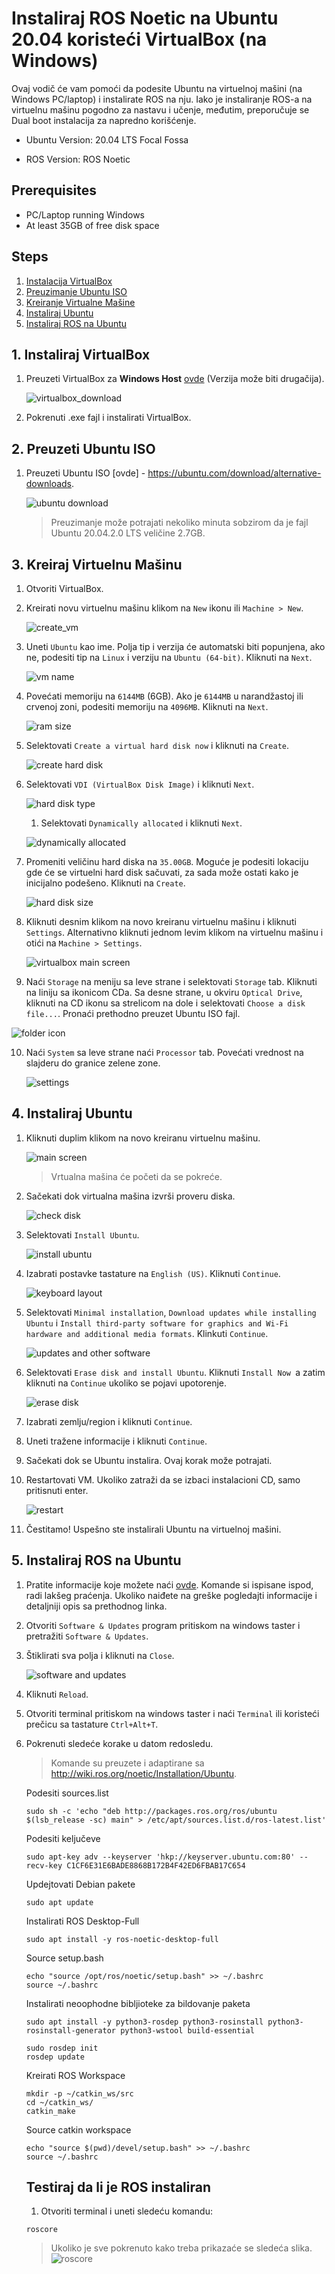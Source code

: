 # Instaliraj ROS Noetic na Ubuntu 20.04 koristeći VirtualBox (na Windows)

Ovaj vodič će vam pomoći da podesite Ubuntu na virtuelnoj mašini (na Windows PC/laptop) i instalirate ROS na nju. Iako je instaliranje ROS-a na virtuelnu mašinu pogodno za nastavu i učenje, međutim, preporučuje se Dual boot instalacija za napredno korišćenje.

- Ubuntu Version: 20.04 LTS Focal Fossa

- ROS Version: ROS Noetic


## Prerequisites

- PC/Laptop running Windows
- At least 35GB of free disk space

## Steps

1. [Instalacija VirtualBox](#1-Instalacija-Virtualbox)
2. [Preuzimanje Ubuntu ISO](#2-Preuzimawe-Ubuntu-ISO)
3. [Kreiranje Virtualne Mašine](#3-Kreiranje-Virtualne-Mašine)
4. [Instaliraj Ubuntu](#4-Instaliraj-Ubuntu)
5. [Instaliraj ROS na Ubuntu](#5-Instaliraj-ROS-na-Ubuntu)

## 1. Instaliraj VirtualBox

1. Preuzeti VirtualBox za **Windows Host** [ovde](https://www.virtualbox.org/wiki/Downloads) (Verzija može biti drugačija).

   ![virtualbox_download](media/vbox_download.png)

2. Pokrenuti .exe fajl i instalirati VirtualBox.

## 2. Preuzeti Ubuntu ISO

1. Preuzeti Ubuntu ISO [ovde] - https://ubuntu.com/download/alternative-downloads.

   ![ubuntu download](media/ubuntu_download.png)

   > Preuzimanje može potrajati nekoliko minuta sobzirom da je fajl Ubuntu 20.04.2.0 LTS veličine 2.7GB.

## 3. Kreiraj Virtuelnu Mašinu

1. Otvoriti VirtualBox.

2. Kreirati novu virtuelnu mašinu klikom na `New` ikonu ili  `Machine > New`.

   ![create_vm](media/create_new.png)
   
3. Uneti `Ubuntu` kao ime. Polja tip i verzija će automatski biti popunjena, ako ne, podesiti tip na `Linux` i verziju na `Ubuntu (64-bit)`. Kliknuti na `Next`.

   ![vm name](media/vm_name.png)

4. Povećati memoriju na `6144MB` (6GB). Ako je `6144MB` u narandžastoj ili crvenoj zoni, podesiti memoriju na `4096MB`. Kliknuti na `Next`.

   ![ram size](media/ram.png)

5. Selektovati `Create a virtual hard disk now` i kliknuti na `Create`.

   ![create hard disk](media/hard_disk.png)

6. Selektovati `VDI (VirtualBox Disk Image)` i kliknuti `Next`.

   ![hard disk type](media/hard_disk_type.png)

   1. Selektovati `Dynamically allocated` i kliknuti `Next`.

   ![dynamically allocated](media/dynamic.png)

7. Promeniti veličinu hard diska na `35.00GB`. Moguće je podesiti lokaciju gde će se virtuelni hard disk sačuvati, za sada može ostati kako je inicijalno podešeno. Kliknuti na `Create`.

   ![hard disk size](media/hard_disk_size.png)

8. Kliknuti desnim klikom na novo kreiranu virtuelnu mašinu i kliknuti `Settings`. Alternativno kliknuti jednom levim klikom na virtuelnu mašinu i otići na `Machine > Settings`. 

   ![virtualbox main screen](media/right_click.png)

9. Naći `Storage` na meniju sa leve strane i selektovati `Storage` tab. Kliknuti na liniju sa ikonicom CDa. Sa desne strane, u okviru `Optical Drive`, kliknuti na CD ikonu sa strelicom na dole i selektovati `Choose a disk file...`. Pronaći prethodno preuzet Ubuntu ISO fajl.

  ![folder icon](media/startup_alternative.png)

10. Naći `System` sa leve strane naći  `Processor` tab. Povećati vrednost na slajderu do granice zelene zone.

    ![settings](media/settings.png)

## 4. Instaliraj Ubuntu

1. Kliknuti duplim klikom na novo kreiranu virtuelnu mašinu.

   ![main screen](media/main_screen.png)

   > Vrtualna mašina će početi da se pokreće.

2. Sačekati dok virtualna mašina izvrši proveru diska.

   ![check disk](media/check_disk.png)

3. Selektovati `Install Ubuntu`.

   ![install ubuntu](media/install.png)

4. Izabrati postavke tastature na `English (US)`. Kliknuti `Continue`.

   ![keyboard layout](media/keyboard_layout.png)

5. Selektovati `Minimal installation`, `Download updates while installing Ubuntu` i `Install third-party software for graphics and Wi-Fi hardware and additional media formats`. Klinkuti `Continue`.

   ![updates and other software](media/updates_and_software.png)

6. Selektovati `Erase disk and install Ubuntu`. Kliknuti `Install Now `a zatim kliknuti na `Continue` ukoliko se pojavi upotorenje.

   ![erase disk](media/erase_disk.png)

7. Izabrati zemlju/region i kliknuti `Continue`.

8. Uneti tražene informacije i kliknuti  `Continue`.

9. Sačekati dok se Ubuntu instalira. Ovaj korak može potrajati.

10. Restartovati VM. Ukoliko zatraži da se izbaci instalacioni CD, samo pritisnuti enter.

    ![restart](media/restart.png)

11. Čestitamo! Uspešno ste instalirali Ubuntu na virtuelnoj mašini.

## 5. Instaliraj ROS na Ubuntu

1. Pratite informacije koje možete naći [ovde](http://wiki.ros.org/noetic/Installation/Ubuntu). Komande si ispisane ispod, radi lakšeg praćenja. Ukoliko naiđete na greške pogledajti informacije i detaljniji opis sa prethodnog linka.

2. Otvoriti `Software & Updates` program pritiskom na windows taster i pretražiti `Software & Updates`.

3. Štiklirati sva polja i kliknuti na `Close`.

   ![software and updates](media/software_and_updates.png)

4. Kliknuti `Reload`.

5. Otvoriti terminal pritiskom na windows taster i naći `Terminal` ili koristeći prečicu sa tastature `Ctrl+Alt+T`.

6. Pokrenuti sledeće korake u datom redosledu.

    > Komande su preuzete i adaptirane sa http://wiki.ros.org/noetic/Installation/Ubuntu.

    Podesiti sources.list
    
    ```
    sudo sh -c 'echo "deb http://packages.ros.org/ros/ubuntu $(lsb_release -sc) main" > /etc/apt/sources.list.d/ros-latest.list'
    ```
    
    Podesiti keljučeve
    ```
    sudo apt-key adv --keyserver 'hkp://keyserver.ubuntu.com:80' --recv-key C1CF6E31E6BADE8868B172B4F42ED6FBAB17C654
    ```
    
    Updejtovati Debian pakete
    ```
    sudo apt update
    ```
    
    Instalirati ROS Desktop-Full
    ```
    sudo apt install -y ros-noetic-desktop-full
    ```
    
    Source setup.bash
    ```
    echo "source /opt/ros/noetic/setup.bash" >> ~/.bashrc
    source ~/.bashrc
    ```
    
    Instalirati neoophodne bibljioteke za bildovanje paketa
    ```
    sudo apt install -y python3-rosdep python3-rosinstall python3-rosinstall-generator python3-wstool build-essential
    ```
    ```
    sudo rosdep init
    rosdep update
    ```
    
    Kreirati ROS Workspace
    ```
    mkdir -p ~/catkin_ws/src
    cd ~/catkin_ws/
    catkin_make
    ```
    
    Source catkin workspace
    ```
    echo "source $(pwd)/devel/setup.bash" >> ~/.bashrc
    source ~/.bashrc
    ```
    
    ## Testiraj da li je ROS instaliran
    
    1. Otvoriti terminal i uneti sledeću komandu:
    ```
    roscore
    ```
    > Ukoliko je sve pokrenuto kako treba prikazaće se sledeća slika.
    ![roscore](media/roscore.png)

    
